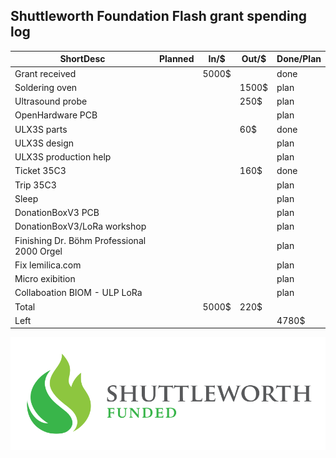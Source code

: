 ## Shuttleworth Foundation Flash grant spending log

| ShortDesc | Planned | In/$ | Out/$ | Done/Plan |
| ------------- | ------------- | ------------- | ------------- | ------------- |
| Grant received || 5000$ | | done |
| Soldering oven || | 1500$ | plan |
| Ultrasound probe || | 250$ | plan |
| OpenHardware PCB | | | | plan |
| ULX3S parts ||| 60$ | done |
| ULX3S design |||| plan |
| ULX3S production help |||| plan |
| Ticket 35C3 ||| 160$ | done |
| Trip 35C3 |||| plan |
| Sleep |||| plan |
| DonationBoxV3 PCB |||| plan |
| DonationBoxV3/LoRa workshop |||| plan |
| Finishing Dr. Böhm Professional 2000 Orgel |||| plan |  
| Fix lemilica.com |||| plan |
| Micro exibition |||| plan |
| Collaboation BIOM - ULP LoRa |||| plan |
| Total ||5000$|220$||
| Left ||||4780$|

![Logo](https://github.com/ShuttleworthFoundation/Logos/blob/master/Shuttleworth%20Funded/Shuttleworth%20Funded%20CMYK/Shuttleworth%20Funded.svg)
